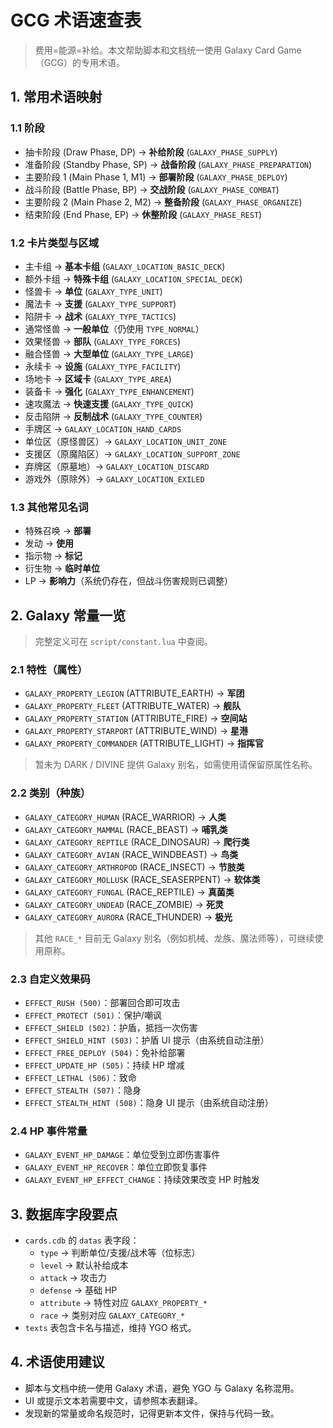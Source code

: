 # GCG 术语速查表

> 费用=能源=补给。本文帮助脚本和文档统一使用 Galaxy Card Game（GCG）的专用术语。

## 1. 常用术语映射

### 1.1 阶段
- 抽卡阶段 (Draw Phase, DP) → **补给阶段** (`GALAXY_PHASE_SUPPLY`)
- 准备阶段 (Standby Phase, SP) → **战备阶段** (`GALAXY_PHASE_PREPARATION`)
- 主要阶段 1 (Main Phase 1, M1) → **部署阶段** (`GALAXY_PHASE_DEPLOY`)
- 战斗阶段 (Battle Phase, BP) → **交战阶段** (`GALAXY_PHASE_COMBAT`)
- 主要阶段 2 (Main Phase 2, M2) → **整备阶段** (`GALAXY_PHASE_ORGANIZE`)
- 结束阶段 (End Phase, EP) → **休整阶段** (`GALAXY_PHASE_REST`)

### 1.2 卡片类型与区域
- 主卡组 → **基本卡组** (`GALAXY_LOCATION_BASIC_DECK`)
- 额外卡组 → **特殊卡组** (`GALAXY_LOCATION_SPECIAL_DECK`)
- 怪兽卡 → **单位** (`GALAXY_TYPE_UNIT`)
- 魔法卡 → **支援** (`GALAXY_TYPE_SUPPORT`)
- 陷阱卡 → **战术** (`GALAXY_TYPE_TACTICS`)
- 通常怪兽 → **一般单位**（仍使用 `TYPE_NORMAL`）
- 效果怪兽 → **部队** (`GALAXY_TYPE_FORCES`)
- 融合怪兽 → **大型单位** (`GALAXY_TYPE_LARGE`)
- 永续卡 → **设施** (`GALAXY_TYPE_FACILITY`)
- 场地卡 → **区域卡** (`GALAXY_TYPE_AREA`)
- 装备卡 → **强化** (`GALAXY_TYPE_ENHANCEMENT`)
- 速攻魔法 → **快速支援** (`GALAXY_TYPE_QUICK`)
- 反击陷阱 → **反制战术** (`GALAXY_TYPE_COUNTER`)
- 手牌区 → `GALAXY_LOCATION_HAND_CARDS`
- 单位区（原怪兽区）→ `GALAXY_LOCATION_UNIT_ZONE`
- 支援区（原魔陷区）→ `GALAXY_LOCATION_SUPPORT_ZONE`
- 弃牌区（原墓地）→ `GALAXY_LOCATION_DISCARD`
- 游戏外（原除外）→ `GALAXY_LOCATION_EXILED`

### 1.3 其他常见名词
- 特殊召唤 → **部署**
- 发动 → **使用**
- 指示物 → **标记**
- 衍生物 → **临时单位**
- LP → **影响力**（系统仍存在，但战斗伤害规则已调整）

## 2. Galaxy 常量一览
> 完整定义可在 `script/constant.lua` 中查阅。

### 2.1 特性（属性）
- `GALAXY_PROPERTY_LEGION` (ATTRIBUTE_EARTH) → **军团**
- `GALAXY_PROPERTY_FLEET` (ATTRIBUTE_WATER) → **舰队**
- `GALAXY_PROPERTY_STATION` (ATTRIBUTE_FIRE) → **空间站**
- `GALAXY_PROPERTY_STARPORT` (ATTRIBUTE_WIND) → **星港**
- `GALAXY_PROPERTY_COMMANDER` (ATTRIBUTE_LIGHT) → **指挥官**

> 暂未为 DARK / DIVINE 提供 Galaxy 别名，如需使用请保留原属性名称。

### 2.2 类别（种族）
- `GALAXY_CATEGORY_HUMAN` (RACE_WARRIOR) → **人类**
- `GALAXY_CATEGORY_MAMMAL` (RACE_BEAST) → **哺乳类**
- `GALAXY_CATEGORY_REPTILE` (RACE_DINOSAUR) → **爬行类**
- `GALAXY_CATEGORY_AVIAN` (RACE_WINDBEAST) → **鸟类**
- `GALAXY_CATEGORY_ARTHROPOD` (RACE_INSECT) → **节肢类**
- `GALAXY_CATEGORY_MOLLUSK` (RACE_SEASERPENT) → **软体类**
- `GALAXY_CATEGORY_FUNGAL` (RACE_REPTILE) → **真菌类**
- `GALAXY_CATEGORY_UNDEAD` (RACE_ZOMBIE) → **死灵**
- `GALAXY_CATEGORY_AURORA` (RACE_THUNDER) → **极光**

> 其他 `RACE_*` 目前无 Galaxy 别名（例如机械、龙族、魔法师等），可继续使用原称。

### 2.3 自定义效果码
- `EFFECT_RUSH (500)`：部署回合即可攻击
- `EFFECT_PROTECT (501)`：保护/嘲讽
- `EFFECT_SHIELD (502)`：护盾，抵挡一次伤害
- `EFFECT_SHIELD_HINT (503)`：护盾 UI 提示（由系统自动注册）
- `EFFECT_FREE_DEPLOY (504)`：免补给部署
- `EFFECT_UPDATE_HP (505)`：持续 HP 增减
- `EFFECT_LETHAL (506)`：致命
- `EFFECT_STEALTH (507)`：隐身
- `EFFECT_STEALTH_HINT (508)`：隐身 UI 提示（由系统自动注册）

### 2.4 HP 事件常量
- `GALAXY_EVENT_HP_DAMAGE`：单位受到立即伤害事件
- `GALAXY_EVENT_HP_RECOVER`：单位立即恢复事件
- `GALAXY_EVENT_HP_EFFECT_CHANGE`：持续效果改变 HP 时触发

## 3. 数据库字段要点
- `cards.cdb` 的 `datas` 表字段：
  - `type` → 判断单位/支援/战术等（位标志）
  - `level` → 默认补给成本
  - `attack` → 攻击力
  - `defense` → 基础 HP
  - `attribute` → 特性对应 `GALAXY_PROPERTY_*`
  - `race` → 类别对应 `GALAXY_CATEGORY_*`
- `texts` 表包含卡名与描述，维持 YGO 格式。

## 4. 术语使用建议
- 脚本与文档中统一使用 Galaxy 术语，避免 YGO 与 Galaxy 名称混用。
- UI 或提示文本若需要中文，请参照本表翻译。
- 发现新的常量或命名规范时，记得更新本文件，保持与代码一致。
